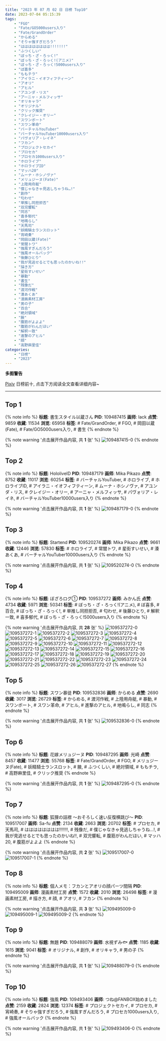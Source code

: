 ```yaml
---
title: "2023 年 07 月 02 日 日榜 Top10"
date: 2023-07-04 05:15:39
tags:
    - "FGO"
    - "Fate/GO5000users入り"
    - "Fate/GrandOrder"
    - "からめる"
    - "そりゃ強すぎだろう"
    - "はははははははは!!!!!!!"
    - "ふつくしい"
    - "ぼっち・ざ・ろっく!"
    - "ぼっち・ざ・ろっく!(アニメ)"
    - "ぼっち・ざ・ろっく!5000users入り"
    - "ぼ喜多"
    - "ももチラ"
    - "アイラニ・イオフィフティーン"
    - "アオリ"
    - "アヒル"
    - "アユンダ・リス"
    - "アーニャ・メルフィッサ"
    - "オリキャラ"
    - "オリジナル"
    - "クリック推奨"
    - "クレイジー・オリー"
    - "スワンボート"
    - "スワン革命"
    - "バーチャルYouTuber"
    - "バーチャルYouTuber10000users入り"
    - "パヴォリア・レイネ"
    - "フカン"
    - "プロジェクトセカイ"
    - "プロセカ"
    - "プロセカ1000users入り"
    - "ホロライブ"
    - "ホロライブID"
    - "マッハ20"
    - "ムーナ・ホシノヴァ"
    - "メリュジーヌ(Fate)"
    - "上陸用舟艇"
    - "僕じゃなきゃ見逃しちゃうね…!"
    - "創作"
    - "匂わせ"
    - "単推し同担拒否"
    - "双児響転"
    - "同志"
    - "喜多郁代"
    - "地鳴らし"
    - "天馬司"
    - "妖精騎士ランスロット"
    - "宵崎奏"
    - "岡田以蔵(Fate)"
    - "常闇トワ"
    - "強風すぎんだろう"
    - "強風オールバック"
    - "後藤ひとり"
    - "我が見逃せるとでも思ったのかいね!!"
    - "描き方"
    - "星街すいせい"
    - "暴動"
    - "書生"
    - "残像だ"
    - "渡河作戦"
    - "湊あくあ"
    - "漫画素材工房"
    - "男の子"
    - "百合"
    - "絶対領域"
    - "腋"
    - "腹筋がよよよ"
    - "腹筋がわんだほい"
    - "解釈一致"
    - "進撃のアヒル"
    - "顔"
    - "高野麻里佳"
categories:
    - "日榜"
    - "2023"
---
```


<i class="fa fa-triangle-exclamation"></i>**多图警告**<i class="fa fa-triangle-exclamation"></i>

[Pixiv](https://www.pixiv.net/) 日榜前十, 点击下方阅读全文查看详细内容~

<!-- more -->

---

## Top 1

{% note info %}
**标题**: 書生スタイル以蔵さん
**PID**: 109487415 **画师**: lack
**点赞**: 9859 **收藏**: 11534 **浏览**: 65958
**标签**: # Fate/GrandOrder, # FGO, # 岡田以蔵(Fate), # Fate/GO5000users入り, # 書生
{% endnote %}

{% note warning '点击展开作品内容, 共 **1** 张' %}
![109487415-0](https://i.pixiv.re/img-original/img/2023/07/01/00/01/07/109487415_p0.jpg)
{% endnote %}

## Top 2

{% note info %}
**标题**: HololiveID
**PID**: 109487179 **画师**: Mika Pikazo
**点赞**: 8752 **收藏**: 11017 **浏览**: 60254
**标签**: # バーチャルYouTuber, # ホロライブ, # ホロライブID, # アイラニ・イオフィフティーン, # ムーナ・ホシノヴァ, # アユンダ・リス, # クレイジー・オリー, # アーニャ・メルフィッサ, # パヴォリア・レイネ, # バーチャルYouTuber10000users入り
{% endnote %}

{% note warning '点击展开作品内容, 共 **1** 张' %}
![109487179-0](https://i.pixiv.re/img-original/img/2023/07/01/00/00/05/109487179_p0.png)
{% endnote %}

## Top 3

{% note info %}
**标题**: Startend
**PID**: 109520274 **画师**: Mika Pikazo
**点赞**: 9661 **收藏**: 12446 **浏览**: 57830
**标签**: # ホロライブ, # 常闇トワ, # 星街すいせい, # 湊あくあ, # バーチャルYouTuber10000users入り
{% endnote %}

{% note warning '点击展开作品内容, 共 **1** 张' %}
![109520274-0](https://i.pixiv.re/img-original/img/2023/07/02/00/00/01/109520274_p0.png)
{% endnote %}

## Top 4

{% note info %}
**标题**: ぼざろログ①
**PID**: 109537272 **画师**: みかん氏
**点赞**: 4734 **收藏**: 5971 **浏览**: 50341
**标签**: # ぼっち・ざ・ろっく!(アニメ), # ぼ喜多, # 百合, # ぼっち・ざ・ろっく!, # 単推し同担拒否, # 匂わせ, # 後藤ひとり, # 解釈一致, # 喜多郁代, # ぼっち・ざ・ろっく!5000users入り
{% endnote %}

{% note warning '点击展开作品内容, 共 **28** 张' %}
![109537272-0](https://i.pixiv.re/img-original/img/2023/07/02/12/34/57/109537272_p0.jpg)
![109537272-1](https://i.pixiv.re/img-original/img/2023/07/02/12/34/57/109537272_p1.jpg)
![109537272-2](https://i.pixiv.re/img-original/img/2023/07/02/12/34/57/109537272_p2.jpg)
![109537272-3](https://i.pixiv.re/img-original/img/2023/07/02/12/34/57/109537272_p3.jpg)
![109537272-4](https://i.pixiv.re/img-original/img/2023/07/02/12/34/57/109537272_p4.jpg)
![109537272-5](https://i.pixiv.re/img-original/img/2023/07/02/12/34/57/109537272_p5.jpg)
![109537272-6](https://i.pixiv.re/img-original/img/2023/07/02/12/34/57/109537272_p6.jpg)
![109537272-7](https://i.pixiv.re/img-original/img/2023/07/02/12/34/57/109537272_p7.jpg)
![109537272-8](https://i.pixiv.re/img-original/img/2023/07/02/12/34/57/109537272_p8.jpg)
![109537272-9](https://i.pixiv.re/img-original/img/2023/07/02/12/34/57/109537272_p9.jpg)
![109537272-10](https://i.pixiv.re/img-original/img/2023/07/02/12/34/57/109537272_p10.jpg)
![109537272-11](https://i.pixiv.re/img-original/img/2023/07/02/12/34/57/109537272_p11.jpg)
![109537272-12](https://i.pixiv.re/img-original/img/2023/07/02/12/34/57/109537272_p12.jpg)
![109537272-13](https://i.pixiv.re/img-original/img/2023/07/02/12/34/57/109537272_p13.jpg)
![109537272-14](https://i.pixiv.re/img-original/img/2023/07/02/12/34/57/109537272_p14.jpg)
![109537272-15](https://i.pixiv.re/img-original/img/2023/07/02/12/34/57/109537272_p15.jpg)
![109537272-16](https://i.pixiv.re/img-original/img/2023/07/02/12/34/57/109537272_p16.jpg)
![109537272-17](https://i.pixiv.re/img-original/img/2023/07/02/12/34/57/109537272_p17.jpg)
![109537272-18](https://i.pixiv.re/img-original/img/2023/07/02/12/34/57/109537272_p18.jpg)
![109537272-19](https://i.pixiv.re/img-original/img/2023/07/02/12/34/57/109537272_p19.jpg)
![109537272-20](https://i.pixiv.re/img-original/img/2023/07/02/12/34/57/109537272_p20.jpg)
![109537272-21](https://i.pixiv.re/img-original/img/2023/07/02/12/34/57/109537272_p21.jpg)
![109537272-22](https://i.pixiv.re/img-original/img/2023/07/02/12/34/57/109537272_p22.jpg)
![109537272-23](https://i.pixiv.re/img-original/img/2023/07/02/12/34/57/109537272_p23.jpg)
![109537272-24](https://i.pixiv.re/img-original/img/2023/07/02/12/34/57/109537272_p24.jpg)
![109537272-25](https://i.pixiv.re/img-original/img/2023/07/02/12/34/57/109537272_p25.jpg)
![109537272-26](https://i.pixiv.re/img-original/img/2023/07/02/12/34/57/109537272_p26.jpg)
![109537272-27](https://i.pixiv.re/img-original/img/2023/07/02/12/34/57/109537272_p27.jpg)
{% endnote %}

## Top 5

{% note info %}
**标题**: スワン暴徒
**PID**: 109532836 **画师**: からめる
**点赞**: 2690 **收藏**: 3017 **浏览**: 26729
**标签**: # からめる, # 渡河作戦, # 上陸用舟艇, # 暴動, # スワンボート, # スワン革命, # アヒル, # 進撃のアヒル, # 地鳴らし, # 同志
{% endnote %}

{% note warning '点击展开作品内容, 共 **1** 张' %}
![109532836-0](https://i.pixiv.re/img-original/img/2023/07/02/10/16/28/109532836_p0.png)
{% endnote %}

## Top 6

{% note info %}
**标题**: 花嫁メリュジーヌ
**PID**: 109487295 **画师**: 光崎
**点赞**: 8457 **收藏**: 11477 **浏览**: 55768
**标签**: # Fate/GrandOrder, # FGO, # メリュジーヌ(Fate), # 妖精騎士ランスロット, # 腋, # ふつくしい, # 絶対領域, # ももチラ, # 高野麻里佳, # クリック推奨
{% endnote %}

{% note warning '点击展开作品内容, 共 **1** 张' %}
![109487295-0](https://i.pixiv.re/img-original/img/2023/07/01/00/00/33/109487295_p0.png)
{% endnote %}

## Top 7

{% note info %}
**标题**: 狐狸の詰襟 〜おそろしく速い反復横跳び～
**PID**: 109517007 **画师**: Sa-fu
**点赞**: 2134 **收藏**: 2663 **浏览**: 20702
**标签**: # プロセカ, # 天馬司, # はははははははは!!!!!!!, # 残像だ, # 僕じゃなきゃ見逃しちゃうね…!, # 我が見逃せるとでも思ったのかいね!!, # 双児響転, # 腹筋がわんだほい, # マッハ20, # 腹筋がよよよ
{% endnote %}

{% note warning '点击展开作品内容, 共 **2** 张' %}
![109517007-0](https://i.pixiv.re/img-original/img/2023/07/01/22/28/19/109517007_p0.jpg)
![109517007-1](https://i.pixiv.re/img-original/img/2023/07/01/22/28/19/109517007_p1.jpg)
{% endnote %}

## Top 8

{% note info %}
**标题**: 個人メモ：フカンとアオリの顔パーツ間隔
**PID**: 109495009 **画师**: 漫画素材工房
**点赞**: 1572 **收藏**: 2010 **浏览**: 26498
**标签**: # 漫画素材工房, # 描き方, # 顔, # アオリ, # フカン
{% endnote %}

{% note warning '点击展开作品内容, 共 **3** 张' %}
![109495009-0](https://i.pixiv.re/img-original/img/2023/07/01/07/00/09/109495009_p0.jpg)
![109495009-1](https://i.pixiv.re/img-original/img/2023/07/01/07/00/09/109495009_p1.jpg)
![109495009-2](https://i.pixiv.re/img-original/img/2023/07/01/07/00/09/109495009_p2.jpg)
{% endnote %}

## Top 9

{% note info %}
**标题**: 無題
**PID**: 109488079 **画师**: 水視ずみ🐟
**点赞**: 1185 **收藏**: 1615 **浏览**: 9041
**标签**: # オリジナル, # 創作, # オリキャラ, # 男の子
{% endnote %}

{% note warning '点击展开作品内容, 共 **1** 张' %}
![109488079-0](https://i.pixiv.re/img-original/img/2023/07/01/00/09/12/109488079_p0.png)
{% endnote %}

## Top 10

{% note info %}
**标题**: 強風
**PID**: 109493406 **画师**: つね@FANBOX始めました
**点赞**: 2159 **收藏**: 2824 **浏览**: 12374
**标签**: # プロジェクトセカイ, # プロセカ, # 宵崎奏, # そりゃ強すぎだろう, # 強風すぎんだろう, # プロセカ1000users入り, # 強風オールバック
{% endnote %}

{% note warning '点击展开作品内容, 共 **1** 张' %}
![109493406-0](https://i.pixiv.re/img-original/img/2023/07/01/04/30/02/109493406_p0.png)
{% endnote %}
